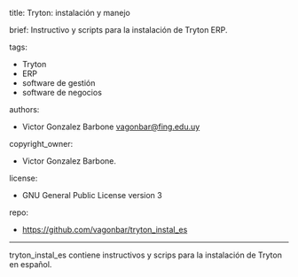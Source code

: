 title: Tryton: instalación y manejo

brief: Instructivo y scripts para la instalación de Tryton ERP.

tags:
  - Tryton
  - ERP
  - software de gestión
  - software de negocios

authors:
  - Victor Gonzalez Barbone vagonbar@fing.edu.uy

copyright_owner:
  - Victor Gonzalez Barbone.

license: 
  - GNU General Public License version 3

repo:
  - https://github.com/vagonbar/tryton_instal_es
---
tryton_instal_es contiene instructivos y scrips para la instalación de Tryton en español. 
